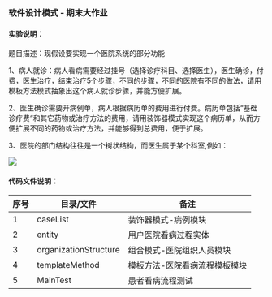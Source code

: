 ### 软件设计模式 - 期末大作业

#### 实验说明：

题目描述：现假设要实现一个医院系统的部分功能

1、病人就诊：病人看病需要经过挂号（选择诊疗科目、选择医生），医生确诊，付费，医生治疗，结束治疗5个步骤，不同的步骤，不同的医院有不同的做法，请用模板方法模式抽象出这个病人就诊步骤，并能方便扩展。

2、医生确诊需要开病例单，病人根据病历单的费用进行付费。病历单包括“基础诊疗费“和其它药物或治疗方法的费用，请用装饰器模式实现这个病历单，从而方便扩展不同的药物或治疗方法，并能够得到总费用，便于扩展。

3、医院的部门结构往往是一个树状结构，而医生属于某个科室,例如：

![](https://gitee.com//xiaoandx_my/images/raw/master/img/20210613184212.png)

#### 代码文件说明：

| 序号 | 目录/文件 | 备注                       |
| ---- | --------- | -------------------------- |
| 1    | caseList | 装饰器模式-病例模块|
| 2    | entity   | 用户医院看病过程实体   |
| 3    | organizationStructure | 组合模式-医院组织人员模块  |
| 4    | templateMethod | 模板方法-医院看病流程模板模块  |
| 5    | MainTest | 患者看病流程测试  |